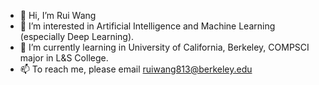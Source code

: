 - 👋 Hi, I’m Rui Wang
- 👀 I’m interested in Artificial Intelligence and Machine Learning (especially Deep Learning).
- 🌱 I’m currently learning in University of California, Berkeley, COMPSCI major in L&S College.
- 📫 To reach me, please email ruiwang813@berkeley.edu

<!---
Rui-Wang-813/Rui-Wang-813 is a ✨ special ✨ repository because its `README.md` (this file) appears on your GitHub profile.
You can click the Preview link to take a look at your changes.
--->
